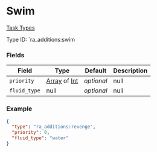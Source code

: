 # Swim
[Task Types](../task_types.md)

Type ID: `ra_additions:swim
### Fields
 | Field | Type | Default | Description | 
|---|---|---|---|
 | `priority` | [Array](../data_types/array.md) of [Int](../data_types/int.md) | _optional_ | null | 
 | `fluid_type` | null | _optional_ | null | 

### Example
```json
{
  "type": "ra_additions:revenge",
  "priority": 0,
  "fluid_type": "water"
}
```

